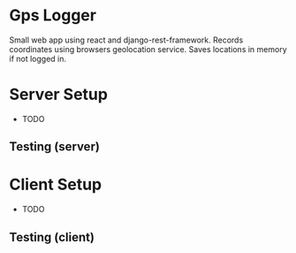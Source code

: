 # Gps Logger
Small web app using react and django-rest-framework. Records coordinates using browsers geolocation service.
Saves locations in memory if not logged in.

# Server Setup
- TODO

## Testing (server)

# Client Setup
- TODO

## Testing (client)
